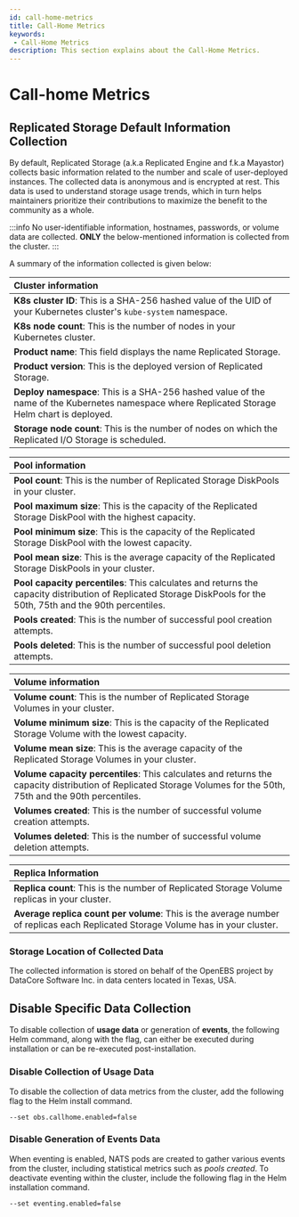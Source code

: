 ```yaml
---
id: call-home-metrics 
title: Call-Home Metrics 
keywords:
 - Call-Home Metrics
description: This section explains about the Call-Home Metrics.
---
```

# Call-home Metrics 

## Replicated Storage Default Information Collection 

By default, Replicated Storage (a.k.a Replicated Engine and f.k.a Mayastor) collects basic information related to the number and scale of user-deployed instances. The collected data is anonymous and is encrypted at rest. This data is used to understand storage usage trends, which in turn helps maintainers prioritize their contributions to maximize the benefit to the community as a whole. 

:::info
No user-identifiable information, hostnames, passwords, or volume data are collected. **ONLY** the below-mentioned information is collected from the cluster. 
:::

A summary of the information collected is given below:

| **Cluster information** | 
| :--- | 
|**K8s cluster ID**: This is a SHA-256 hashed value of the UID of your Kubernetes cluster's `kube-system` namespace.| 
|**K8s node count**: This is the number of nodes in your Kubernetes cluster.| 
|**Product name**: This field displays the name Replicated Storage.| 
|**Product version**: This is the deployed version of Replicated Storage.| 
|**Deploy namespace**: This is a SHA-256 hashed value of the  name of the  Kubernetes namespace where Replicated Storage Helm chart is deployed.| 
|**Storage node count**: This is the number of nodes on which the Replicated I/O Storage is scheduled.| 

|**Pool information**| 
| :--- | 
|**Pool count**: This is the number of Replicated Storage DiskPools in your cluster.| 
|**Pool maximum size**: This is the capacity of the Replicated Storage DiskPool with the highest capacity.| 
|**Pool minimum size**: This is the capacity of the Replicated Storage DiskPool with the lowest capacity.| 
|**Pool mean size**: This is the average capacity of the Replicated Storage DiskPools in your cluster.| 
|**Pool capacity percentiles**: This calculates and returns the capacity distribution of Replicated Storage DiskPools for the 50th, 75th and the 90th percentiles.| 
| **Pools created**: This is the number of successful pool creation attempts.|
| **Pools deleted**: This is the number of successful pool deletion attempts.|

|**Volume information**| 
| :--- | 
|**Volume count**: This is the number of Replicated Storage Volumes in your cluster.| 
|**Volume minimum size**: This is the capacity of the Replicated Storage Volume with the lowest capacity.| 
|**Volume mean size**: This is the average capacity of the Replicated Storage Volumes in your cluster.| 
|**Volume capacity percentiles**: This calculates and returns the capacity distribution of Replicated Storage Volumes for the 50th, 75th and the 90th percentiles.| 
| **Volumes created**: This is the number of successful volume creation attempts.|
| **Volumes deleted**: This is the number of successful volume deletion attempts. |

|**Replica Information**| 
| :--- | 
|**Replica count**: This is the number of Replicated Storage Volume replicas in your cluster.| 
|**Average replica count per volume**: This is the average number of replicas each Replicated Storage Volume has in your cluster.| 

### Storage Location of Collected Data 

The collected information is stored on behalf of the OpenEBS project by DataCore Software Inc. in data centers located in Texas, USA.

## Disable Specific Data Collection 

To disable collection of **usage data** or generation of **events**, the following Helm command, along with the flag, can either be executed during installation or can be re-executed post-installation.

### Disable Collection of Usage Data

To disable the collection of data metrics from the cluster, add the following flag to the Helm install command. 

```
--set obs.callhome.enabled=false
```

### Disable Generation of Events Data

When eventing is enabled, NATS pods are created to gather various events from the cluster, including statistical metrics such as *pools created*. To deactivate eventing within the cluster, include the following flag in the Helm installation command.

```
--set eventing.enabled=false
```
